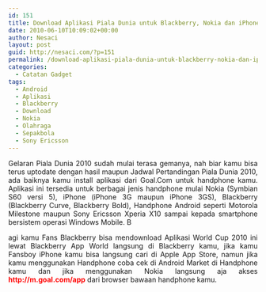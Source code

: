 ```yaml
---
id: 151
title: Download Aplikasi Piala Dunia untuk Blackberry, Nokia dan iPhone 3GS
date: 2010-06-10T10:09:02+00:00
author: Nesaci
layout: post
guid: http://nesaci.com/?p=151
permalink: /download-aplikasi-piala-dunia-untuk-blackberry-nokia-dan-iphone-3gs/
categories:
  - Catatan Gadget
tags:
  - Android
  - Aplikasi
  - Blackberry
  - Download
  - Nokia
  - Olahraga
  - Sepakbola
  - Sony Ericsson
---
```

<p style="text-align: justify;">
  Gelaran Piala Dunia 2010 sudah mulai terasa gemanya, nah biar kamu bisa terus uptodate dengan hasil maupun Jadwal Pertandingan Piala Dunia 2010, ada baiknya kamu install aplikasi dari Goal.Com untuk handphone kamu. Aplikasi ini tersedia untuk berbagai jenis handphone mulai Nokia (Symbian S60 versi 5), iPhone (iPhone 3G maupun iPhone 3GS), Blackberry (Blackberry Curve, Blackberry Bold), Handphone Android seperti Motorola Milestone maupun Sony Ericsson Xperia X10 sampai kepada smartphone bersistem operasi Windows Mobile. B
</p>

<p style="text-align: justify;">
  agi kamu Fans Blackberry bisa mendownload Aplikasi World Cup 2010 ini lewat Blackberry App World langsung di Blackberry kamu, jika kamu Fansboy iPhone kamu bisa langsung cari di Apple App Store, namun jika kamu menggunakan Handphone coba cek di Android Market di Handphone kamu dan jika menggunakan Nokia langsung aja akses <strong><span style="color: #ff0000;">http://m.goal.com/app</span></strong> dari browser bawaan handphone kamu.
</p>